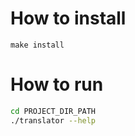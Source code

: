 # How to install

`make install`

# How to run

```bash
cd PROJECT_DIR_PATH
./translator --help
```
